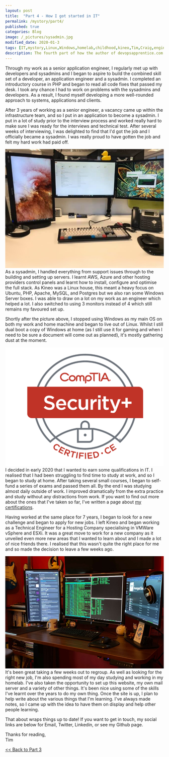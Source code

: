 ```yaml
---
layout: post
title:  "Part 4 - How I got started in IT"
permalink: /mystory/part4/
published: true
categories: Blog
image: /_pictures/sysadmin.jpg
modified_date: 2020-01-3
tags: [IT,mystory,Linux,Windows,homelab,childhood,kineo,Tim,Craig,engineer,application,developer,coding,sysadmin,systems,administrator,qualifications,certifications,aberystwyth,university,study,music,xp-30,cubase,sx3,ms-dos,prince,persia,sierra,online,on-line,ibm,adventure,games,soundblaster,creative,sord,m5,birmingham,english,degree,basic,gcse,recording,writing,monitors,four,three,senior,client,services,manager,architect,developers,technical,ubuntu,php,apache,mysql,postgresql,postgres,server,dual boot,comptia,security+,network+,aws,azure]
description: The fourth part of how the author of devopsapprentice.com started a career in IT.
---
```

Through my work as a senior application engineer, I regularly met up with developers and sysadmins and I began to aspire to build the combined skill set of a developer, an application engineer and a sysadmin. I completed an introductory course in PHP and began to read all code fixes that passed my desk. I took any chance I had to work on problems with the sysadmins and developers. As a result, I found myself developing a more well-rounded approach to systems, applications and clients.

After 3 years of working as a senior engineer, a vacancy came up within the infrastructure team, and so I put in an application to become a sysadmin. I put in a lot of study prior to the interview process and worked really hard to make sure I was ready for the interviews and technical test. After several weeks of interviewing, I was delighted to find that I'd got the job and I officially became a sysadmin. I was really proud to have gotten the job and felt my hard work had paid off.

<a href="/_pictures/sysadmin.jpg" target="_blank">
<img src="/_pictures/sysadmin.jpg" alt="three monitor set up" class="leftimg" /></a>
As a sysadmin, I handled everything from support issues through to the building and setting up servers. I learnt AWS, Azure and other hosting providers control panels and learnt how to install, configure and optimise the full stack. As Kineo was a Linux house, this meant a heavy focus on Ubuntu, PHP, Apache, MySQL, and Postgres but we also ran some Windows Server boxes. I was able to draw on a lot on my work as an engineer which helped a lot. I also switched to using 3 monitors instead of 4 which still remains my favoured set up.

Shortly after the picture above, I stopped using Windows as my main OS on both my work and home machine and began to live out of Linux. Whilst I still dual boot a copy of Windows at home (as I still use it for gaming and when I need to be sure a document will come out as planned), it's mostly gathering dust at the moment.

<a href="https://comptia.org/" target="_blank">
<img src="/_pictures/securityplus-badge.png" alt="Comptia Security+ badge" class="rightimg" /></a>
I decided in early 2020 that I wanted to earn some qualifications in IT. I realised that I had been struggling to find time to study at work, and so I began to study at home. After taking several small courses, I began to self-fund a series of exams and passed them all. By the end I was studying almost daily outside of work. I improved dramatically from the extra practice and study without any distractions from work. If you want to find out more about the ones that I've taken so far, I've written a page about <a href="/mycertifications">my certifications</a>.

Having worked at the same place for 7 years, I began to look for a new challenge and began to apply for new jobs. I left Kineo and began working as a Technical Engineer for a Hosting Company specialising in VMWare vSphere and ESXi. It was a great move to work for a new company as it unveiled even more new areas that I wanted to learn about and I made a lot of nice friends there. I realised that this wasn't quite the right place for me and so made the decision to leave a few weeks ago.

<a href="/_pictures/threemonitorsetup.jpg" target="_blank">
<img src="/_pictures/threemonitorsetup.jpg" alt="three monitor home set up" class="leftimg" /></a>
It's been great taking a few weeks out to regroup. As well as looking for the right new job, I'm also spending most of my day studying and working in my homelab. I've also taken the opportunity to set up this website, my own mail server and a variety of other things. It's been nice using some of the skills I've learnt over the years to do my own thing. Once the site is up, I plan to help write about the various things that I'm learning. I've always made notes, so I came up with the idea to have them on display and help other people learning.   

That about wraps things up to date! If you want to get in touch, my social links are below for Email, Twitter, Linkedin, or see my Github page.

Thanks for reading,<br>
Tim

<div><a id="l" href="/mystory/part3"><< Back to Part 3</a>&nbsp;</div>
<br>
